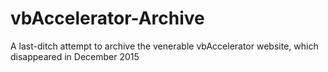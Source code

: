 # vbAccelerator-Archive
A last-ditch attempt to archive the venerable vbAccelerator website, which disappeared in December 2015
